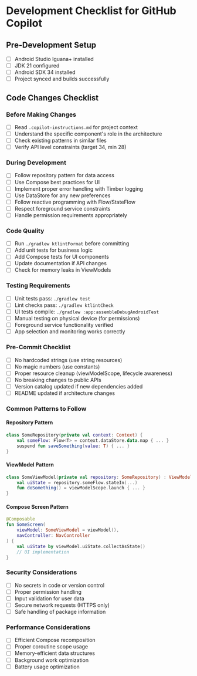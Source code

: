 # Development Checklist for GitHub Copilot

## Pre-Development Setup
- [ ] Android Studio Iguana+ installed
- [ ] JDK 21 configured
- [ ] Android SDK 34 installed
- [ ] Project synced and builds successfully

## Code Changes Checklist

### Before Making Changes
- [ ] Read `.copilot-instructions.md` for project context
- [ ] Understand the specific component's role in the architecture
- [ ] Check existing patterns in similar files
- [ ] Verify API level constraints (target 34, min 28)

### During Development
- [ ] Follow repository pattern for data access
- [ ] Use Compose best practices for UI
- [ ] Implement proper error handling with Timber logging
- [ ] Use DataStore for any new preferences
- [ ] Follow reactive programming with Flow/StateFlow
- [ ] Respect foreground service constraints
- [ ] Handle permission requirements appropriately

### Code Quality
- [ ] Run `./gradlew ktlintFormat` before committing
- [ ] Add unit tests for business logic
- [ ] Add Compose tests for UI components
- [ ] Update documentation if API changes
- [ ] Check for memory leaks in ViewModels

### Testing Requirements
- [ ] Unit tests pass: `./gradlew test`
- [ ] Lint checks pass: `./gradlew ktlintCheck`
- [ ] UI tests compile: `./gradlew :app:assembleDebugAndroidTest`
- [ ] Manual testing on physical device (for permissions)
- [ ] Foreground service functionality verified
- [ ] App selection and monitoring works correctly

### Pre-Commit Checklist
- [ ] No hardcoded strings (use string resources)
- [ ] No magic numbers (use constants)
- [ ] Proper resource cleanup (viewModelScope, lifecycle awareness)
- [ ] No breaking changes to public APIs
- [ ] Version catalog updated if new dependencies added
- [ ] README updated if architecture changes

### Common Patterns to Follow

#### Repository Pattern
```kotlin
class SomeRepository(private val context: Context) {
    val someFlow: Flow<T> = context.dataStore.data.map { ... }
    suspend fun saveSomething(value: T) { ... }
}
```

#### ViewModel Pattern
```kotlin
class SomeViewModel(private val repository: SomeRepository) : ViewModel() {
    val uiState = repository.someFlow.stateIn(...)
    fun doSomething() = viewModelScope.launch { ... }
}
```

#### Compose Screen Pattern
```kotlin
@Composable
fun SomeScreen(
    viewModel: SomeViewModel = viewModel(),
    navController: NavController
) {
    val uiState by viewModel.uiState.collectAsState()
    // UI implementation
}
```

### Security Considerations
- [ ] No secrets in code or version control
- [ ] Proper permission handling
- [ ] Input validation for user data
- [ ] Secure network requests (HTTPS only)
- [ ] Safe handling of package information

### Performance Considerations
- [ ] Efficient Compose recomposition
- [ ] Proper coroutine scope usage
- [ ] Memory-efficient data structures
- [ ] Background work optimization
- [ ] Battery usage optimization